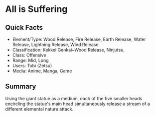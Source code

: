 # All is Suffering

## Quick Facts
- Element/Type: Wood Release, Fire Release, Earth Release, Water Release, Lightning Release, Wind Release
- Classification: Kekkei Genkai~Wood Release, Ninjutsu,
- Class: Offensive
- Range: Mid, Long
- Users: Tobi (Zetsu)
- Media: Anime, Manga, Game

## Summary
Using the giant statue as a medium, each of the five smaller heads encircling the statue's main head simultaneously release a stream of a different elemental nature attack.
